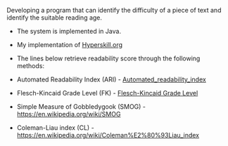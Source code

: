 Developing a program that can identify the difficulty of a piece of text and identify the suitable reading age.

+ The system is implemented in Java.
+ My implementation of [Hyperskill.org](https://hyperskill.org/projects/39)



+ The lines below retrieve readability score through the following methods:
+ Automated Readability Index (ARI) -  [Automated_readability_index](https://en.wikipedia.org/wiki/Automated_readability_index)
+ Flesch-Kincaid Grade Level (FK) - [Flesch-Kincaid Grade Level](https://en.wikipedia.org/wiki/Flesch%E2%80%93Kincaid_readability_tests)
+ Simple Measure of Gobbledygook (SMOG) - https://en.wikipedia.org/wiki/SMOG
+ Coleman-Liau index (CL) - https://en.wikipedia.org/wiki/Coleman%E2%80%93Liau_index
                